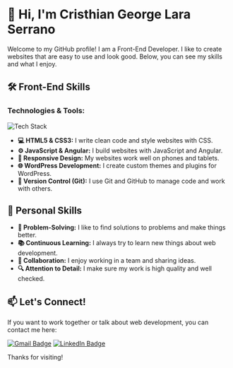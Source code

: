 # 👋 Hi, I'm Cristhian George Lara Serrano

Welcome to my GitHub profile! I am a Front-End Developer. I like to create websites that are easy to use and look good. Below, you can see my skills and what I enjoy.

## 🛠️ Front-End Skills

### **Technologies & Tools:**

<p align="left">
  <img src="https://skillicons.dev/icons?i=html,css,sass,js,wordpress,angular,react,php,git,github,figma" alt="Tech Stack" />
</p>

- **💻 HTML5 & CSS3:** I write clean code and style websites with CSS.
- **⚙️ JavaScript & Angular:** I build websites with JavaScript and Angular.
- **📱 Responsive Design:** My websites work well on phones and tablets.
- **🌐 WordPress Development:** I create custom themes and plugins for WordPress.
- **🔧 Version Control (Git):** I use Git and GitHub to manage code and work with others.

## 🌟 Personal Skills

- **🧩 Problem-Solving:** I like to find solutions to problems and make things better.
- **📚 Continuous Learning:** I always try to learn new things about web development.
- **🤝 Collaboration:** I enjoy working in a team and sharing ideas.
- **🔍 Attention to Detail:** I make sure my work is high quality and well checked.

## 📫 Let's Connect!

If you want to work together or talk about web development, you can contact me here:

[![Gmail Badge](https://img.shields.io/badge/Email-me-red?style=for-the-badge&logo=gmail&logoColor=white)](mailto:cristianlaraserrano14@gmail.com)
[![LinkedIn Badge](https://img.shields.io/badge/LinkedIn-connect-blue?style=for-the-badge&logo=linkedin&logoColor=white)](https://www.linkedin.com/in/cristhian-g-lara-60b3a05a/)

Thanks for visiting!
